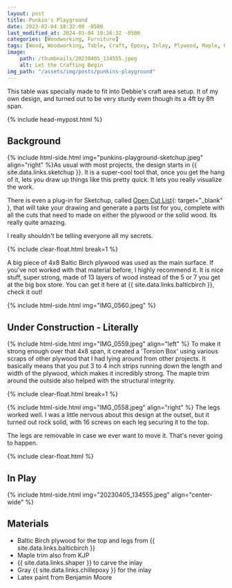 ```yaml
---
layout: post
title: Punkin's Playground
date: 2023-02-04 18:32:00 -0500
last_modified_at: 2024-03-04 10:26:32 -0500
categories: [Woodworking, Furniture]
tags: [Wood, Woodworking, Table, Craft, Epoxy, Inlay, Plywood, Maple, Furniture]
image: 
    path: /thumbnails/20230405_134555.jpeg
    alt: Let the Crafting Begin
img_path: "/assets/img/posts/punkins-playground"
---
```


This table was specially made to fit into Debbie's craft area setup. It of my own design, and turned out to be very sturdy even though its a 4ft by 8ft span.

{% include head-mypost.html %}

## Background

{% include html-side.html img="punkins-playground-sketchup.jpeg" align="right" %}As usual with most projects, the design starts in {{ site.data.links.sketchup }}.  It is a super-cool tool that, once you get the hang of it, lets you draw up things like this pretty quick.  It lets you really visualize the work.  

There is even a plug-in for Sketchup, called [Open Cut List](https://docs.opencutlist.org/){: target="_blank" }, that will take your drawing and generate a parts list for you, complete with all the cuts that need to made on either the plywood or the solid wood.  Its really quite amazing.

I really shouldn't be telling everyone all my secrets.

{% include clear-float.html break=1 %}

A big piece of 4x8 Baltic Birch plywood was used as the main surface. If you've not worked with that material before, I highly recommend it. It is nice stuff, super strong, made of 13 layers of wood instead of the 5 or 7 you get at the big box store. You can get it here at {{ site.data.links.balticbirch }}, check it out!

{% include html-side.html img="IMG_0560.jpeg" %}

## Under Construction - Literally

{% include html-side.html img="IMG_0559.jpeg" align="left" %}
To make it strong enough over that 4x8 span, it created a 'Torsion Box' using various scraps of other plywood that I had lying around from other projects. It basically means that you put 3 to 4 inch strips running down the length and width of the plywood, which makes it incredibly strong. The maple trim around the outside also helped with the structural integrity.

{% include clear-float.html break=1 %}

{% include html-side.html img="IMG_0558.jpeg" align="right" %}
The legs worked well. I was a little nervous about this design at the outset, but it turned out rock solid, with 16 screws on each leg securing it to the top.  

The legs are removable in case we ever want to move it.  That's never going to happen.

{% include clear-float.html %}

## In Play

{% include html-side.html img="20230405_134555.jpeg" align="center-wide" %}

## Materials

- Baltic Birch plywood for the top and legs from {{ site.data.links.balticbirch }}
- Maple trim also from KJP
- {{ site.data.links.shaper }} to carve the inlay
- Gray {{ site.data.links.chillepoxy }} for the inlay
- Latex paint from Benjamin Moore
